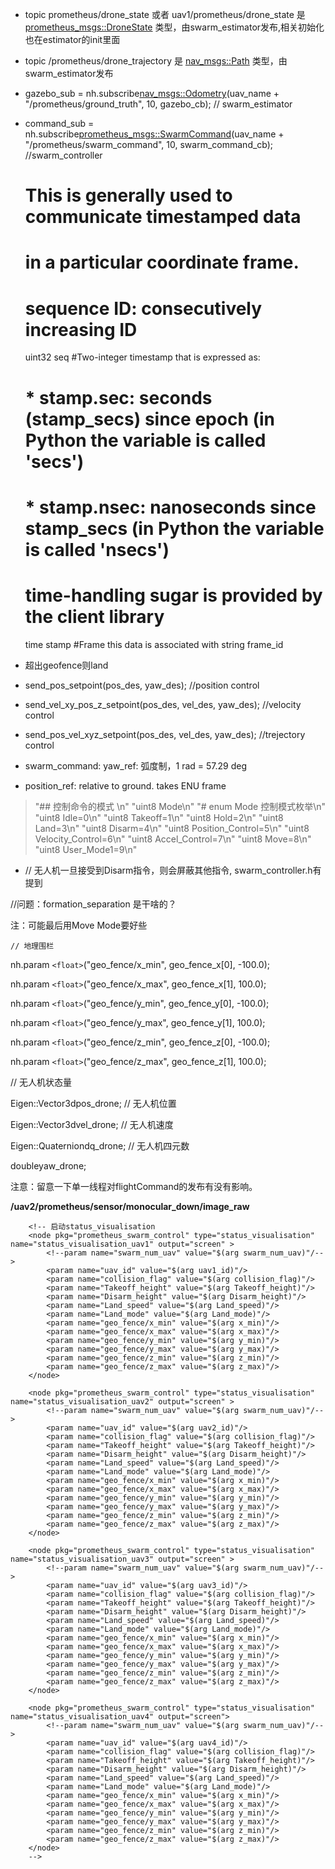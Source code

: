 <!--
 * @Author: lcf
 * @Date: 2022-02-01 00:18:41
 * @LastEditors: lcf
 * @LastEditTime: 2022-02-01 16:22:36
 * @FilePath: /swarm_ws2/README.md
 * @Description: 
 * 
-->

+ topic prometheus/drone_state 或者 uav1/prometheus/drone_state 是 [prometheus_msgs::DroneState](prometheus_msgs::DroneState) 类型，由swarm_estimator发布,相关初始化也在estimator的init里面
+ topic /prometheus/drone_trajectory 是 [nav_msgs::Path](nav_msgs::Path) 类型，由swarm_estimator发布
+ gazebo_sub = nh.subscribe[nav_msgs::Odometry](nav_msgs::Odometry)(uav_name + "/prometheus/ground_truth", 10, gazebo_cb); // swarm_estimator
+ command_sub = nh.subscribe[prometheus_msgs::SwarmCommand](prometheus_msgs::SwarmCommand)(uav_name +  "/prometheus/swarm_command", 10, swarm_command_cb); //swarm_controller

  # This is generally used to communicate timestamped data

  # in a particular coordinate frame.

  # sequence ID: consecutively increasing ID

  uint32 seq
  #Two-integer timestamp that is expressed as:

  # * stamp.sec: seconds (stamp_secs) since epoch (in Python the variable is called 'secs')

  # * stamp.nsec: nanoseconds since stamp_secs (in Python the variable is called 'nsecs')

  # time-handling sugar is provided by the client library

  time stamp
  #Frame this data is associated with
  string frame_id
+ 超出geofence则land
+ send_pos_setpoint(pos_des, yaw_des); //position control
+ send_vel_xy_pos_z_setpoint(pos_des, vel_des, yaw_des); //velocity control
+ send_pos_vel_xyz_setpoint(pos_des, vel_des, yaw_des); //trejectory control
+ swarm_command: yaw_ref: 弧度制，1 rad = 57.29 deg
+ position_ref: relative to ground. takes ENU frame

> "## 控制命令的模式 \n"
> "uint8 Mode\n"
> "# enum Mode 控制模式枚举\n"
> "uint8 Idle=0\n"
> "uint8 Takeoff=1\n"
> "uint8 Hold=2\n"
> "uint8 Land=3\n"
> "uint8 Disarm=4\n"
> "uint8 Position_Control=5\n"
> "uint8 Velocity_Control=6\n"
> "uint8 Accel_Control=7\n"
> "uint8 Move=8\n"
> "uint8 User_Mode1=9\n"

+ // 无人机一旦接受到Disarm指令，则会屏蔽其他指令, swarm_controller.h有提到

//问题：formation_separation 是干啥的？

注：可能最后用Move Mode要好些

    // 地理围栏

nh.param `<float>`("geo_fence/x_min", geo_fence_x[0], -100.0);

nh.param `<float>`("geo_fence/x_max", geo_fence_x[1], 100.0);

nh.param `<float>`("geo_fence/y_min", geo_fence_y[0], -100.0);

nh.param `<float>`("geo_fence/y_max", geo_fence_y[1], 100.0);

nh.param `<float>`("geo_fence/z_min", geo_fence_z[0], -100.0);

nh.param `<float>`("geo_fence/z_max", geo_fence_z[1], 100.0);

// 无人机状态量

Eigen::Vector3dpos_drone;                      // 无人机位置

Eigen::Vector3dvel_drone;                      // 无人机速度

Eigen::Quaterniondq_drone;                 // 无人机四元数

doubleyaw_drone;

注意：留意一下单一线程对flightCommand的发布有没有影响。

**/uav2/prometheus/sensor/monocular_down/image_raw**


```
	<!-- 启动status_visualisation 
	<node pkg="prometheus_swarm_control" type="status_visualisation" name="status_visualisation_uav1" output="screen" >
		<!--param name="swarm_num_uav" value="$(arg swarm_num_uav)"/-->
		<param name="uav_id" value="$(arg uav1_id)"/>
		<param name="collision_flag" value="$(arg collision_flag)"/>
		<param name="Takeoff_height" value="$(arg Takeoff_height)"/>
		<param name="Disarm_height" value="$(arg Disarm_height)"/>
		<param name="Land_speed" value="$(arg Land_speed)"/>
		<param name="Land_mode" value="$(arg Land_mode)"/>
		<param name="geo_fence/x_min" value="$(arg x_min)"/>
		<param name="geo_fence/x_max" value="$(arg x_max)"/>
		<param name="geo_fence/y_min" value="$(arg y_min)"/>
		<param name="geo_fence/y_max" value="$(arg y_max)"/>
		<param name="geo_fence/z_min" value="$(arg z_min)"/>
		<param name="geo_fence/z_max" value="$(arg z_max)"/>
	</node>

	<node pkg="prometheus_swarm_control" type="status_visualisation" name="status_visualisation_uav2" output="screen" >
		<!--param name="swarm_num_uav" value="$(arg swarm_num_uav)"/-->
		<param name="uav_id" value="$(arg uav2_id)"/>
		<param name="collision_flag" value="$(arg collision_flag)"/>
		<param name="Takeoff_height" value="$(arg Takeoff_height)"/>
		<param name="Disarm_height" value="$(arg Disarm_height)"/>
		<param name="Land_speed" value="$(arg Land_speed)"/>
		<param name="Land_mode" value="$(arg Land_mode)"/>
		<param name="geo_fence/x_min" value="$(arg x_min)"/>
		<param name="geo_fence/x_max" value="$(arg x_max)"/>
		<param name="geo_fence/y_min" value="$(arg y_min)"/>
		<param name="geo_fence/y_max" value="$(arg y_max)"/>
		<param name="geo_fence/z_min" value="$(arg z_min)"/>
		<param name="geo_fence/z_max" value="$(arg z_max)"/>
	</node>

	<node pkg="prometheus_swarm_control" type="status_visualisation" name="status_visualisation_uav3" output="screen" >
		<!--param name="swarm_num_uav" value="$(arg swarm_num_uav)"/-->
		<param name="uav_id" value="$(arg uav3_id)"/>
		<param name="collision_flag" value="$(arg collision_flag)"/>
		<param name="Takeoff_height" value="$(arg Takeoff_height)"/>
		<param name="Disarm_height" value="$(arg Disarm_height)"/>
		<param name="Land_speed" value="$(arg Land_speed)"/>
		<param name="Land_mode" value="$(arg Land_mode)"/>
		<param name="geo_fence/x_min" value="$(arg x_min)"/>
		<param name="geo_fence/x_max" value="$(arg x_max)"/>
		<param name="geo_fence/y_min" value="$(arg y_min)"/>
		<param name="geo_fence/y_max" value="$(arg y_max)"/>
		<param name="geo_fence/z_min" value="$(arg z_min)"/>
		<param name="geo_fence/z_max" value="$(arg z_max)"/>
	</node>

	<node pkg="prometheus_swarm_control" type="status_visualisation" name="status_visualisation_uav4" output="screen">
		<!--param name="swarm_num_uav" value="$(arg swarm_num_uav)"/-->
		<param name="uav_id" value="$(arg uav4_id)"/>
		<param name="collision_flag" value="$(arg collision_flag)"/>
		<param name="Takeoff_height" value="$(arg Takeoff_height)"/>
		<param name="Disarm_height" value="$(arg Disarm_height)"/>
		<param name="Land_speed" value="$(arg Land_speed)"/>
		<param name="Land_mode" value="$(arg Land_mode)"/>
		<param name="geo_fence/x_min" value="$(arg x_min)"/>
		<param name="geo_fence/x_max" value="$(arg x_max)"/>
		<param name="geo_fence/y_min" value="$(arg y_min)"/>
		<param name="geo_fence/y_max" value="$(arg y_max)"/>
		<param name="geo_fence/z_min" value="$(arg z_min)"/>
		<param name="geo_fence/z_max" value="$(arg z_max)"/>
	</node>
	-->
```
